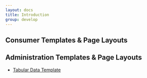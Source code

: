 ```yaml
---
layout: docs
title: Introduction
group: develop
---
```


## Consumer Templates & Page Layouts

## Administration Templates & Page Layouts

- [Tabular Data Template](/develop/admin/tabular-data)
